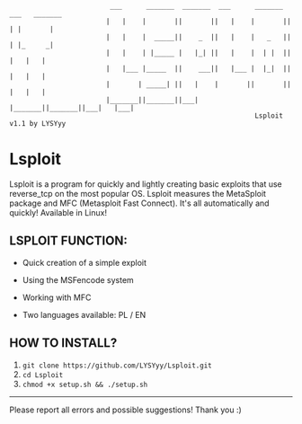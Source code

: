                              ___      _______  _______  ___      _______  ___   _______ 
                            |   |    |       ||       ||   |    |       ||   | |       |
                            |   |    |  _____||    _  ||   |    |   _   ||   | |_     _|
                            |   |    | |_____ |   |_| ||   |    |  | |  ||   |   |   |  
                            |   |___ |_____  ||    ___||   |___ |  |_|  ||   |   |   |  
                            |       | _____| ||   |    |       ||       ||   |   |   |  
                            |_______||_______||___|    |_______||_______||___|   |___|  
                                                                 Lsploit v1.1 by LYSYyy

# Lsploit
Lsploit is a program for quickly and lightly creating basic exploits that use reverse_tcp on the most popular OS. Lsploit measures the MetaSploit package and MFC (Metasploit Fast Connect). It's all automatically and quickly! Available in Linux!

## LSPLOIT FUNCTION:

- Quick creation of a simple exploit

- Using the MSFencode system

- Working with MFC

- Two languages available: PL / EN

## HOW TO INSTALL?

1. ```git clone https://github.com/LYSYyy/Lsploit.git```
2. ```cd Lsploit```
3. ```chmod +x setup.sh && ./setup.sh```

---------------------------------------------------------------

Please report all errors and possible suggestions!
Thank you :)
